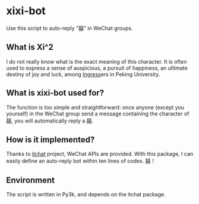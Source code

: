 # xixi-bot
Use this script to auto-reply "囍" in WeChat groups.

## What is Xi^2
I do not really know what is the exact meaning of this character. It is often used to express a sense of auspicious, a pursuit of happiness, an ultimate destiny of joy and luck, among [Ingress](https://ingress.com/)ers in Peking University.

## What is xixi-bot used for?
The function is too simple and straightforward: once anyone (except you yourself) in the WeChat group send a message containing the character of 囍, you will automatically reply a 囍.

## How is it implemented?
Thanks to [itchat](https://github.com/littlecodersh/ItChat) project, WeChat APIs are provided. With this package, I can easily define an auto-reply bot within ten lines of codes. 囍！

## Environment
The script is written in Py3k, and depends on the itchat package.
